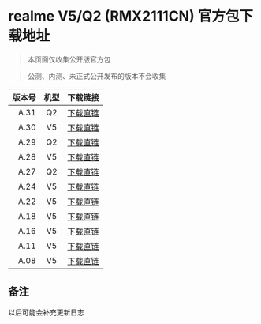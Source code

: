# realme V5/Q2 (RMX2111CN) 官方包下载地址

> 本页面仅收集公开版官方包

> 

> 公测、内测、未正式公开发布的版本不会收集

版本号   | 机型 | 下载链接 |
-------:|:--------:|:---------------
A.31     | Q2 | [下载直链](https://download.c.realme.com/osupdate/RMX2111_11_OTA_0310_all_JEmU4E3I6V6a.ozip)
A.30     | V5 | [下载直链](https://download.c.realme.com/osupdate/RMX2111_11_OTA_0300_all_bJRowbrIvv35.ozip)
A.29     | Q2 | [下载直链](https://download.c.realme.com/osupdate/RMX2111_11_OTA_0290_all_SPWCkIR28bC9.ozip)
A.28     | V5 | [下载直链](https://download.c.realme.com/osupdate/RMX2111_11_OTA_0280_all_bbjZxaJQWKaU.ozip)
A.27     | Q2 | [下载直链](https://download.c.realme.com/osupdate/RMX2111_11_OTA_0270_all_BvDO0UMfTIg7.ozip)
A.24     | V5 | [下载直链](https://download.c.realme.com/osupdate/RMX2111_11_OTA_0240_all_HuL4e2QCCj1K.ozip)
A.22     | V5 | [下载直链](https://download.c.realme.com/osupdate/RMX2111_11_OTA_0220_all_m3JrDuHCd9y2.ozip)
A.18     | V5 | [下载直链](https://download.c.realme.com/osupdate/RMX2111_11_OTA_0180_all_5bfdTuXpA4hF.ozip)
A.16     | V5 | [下载直链](https://download.c.realme.com/osupdate/RMX2111_11_OTA_0160_all_beZRdCTHtZIP.ozip)
A.11     | V5 | [下载直链](https://download.c.realme.com/osupdate/RMX2111_11_OTA_0100_all_XYS89N5XtuFq.ozip)
A.08     | V5 | [下载直链](https://download.c.realme.com/osupdate/RMX2111_11_OTA_0080_all_Z4ZThCKajyIs.ozip)

## 备注

以后可能会补充更新日志
